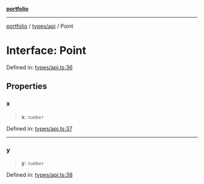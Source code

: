 [**portfolio**](../../../README.md)

***

[portfolio](../../../modules.md) / [types/api](../README.md) / Point

# Interface: Point

Defined in: [types/api.ts:36](https://github.com/tnorlund/Portfolio/blob/806d82edf64aeadee3e7d888e66f3ec5df7f73c0/portfolio/types/api.ts#L36)

## Properties

### x

> **x**: `number`

Defined in: [types/api.ts:37](https://github.com/tnorlund/Portfolio/blob/806d82edf64aeadee3e7d888e66f3ec5df7f73c0/portfolio/types/api.ts#L37)

***

### y

> **y**: `number`

Defined in: [types/api.ts:38](https://github.com/tnorlund/Portfolio/blob/806d82edf64aeadee3e7d888e66f3ec5df7f73c0/portfolio/types/api.ts#L38)
